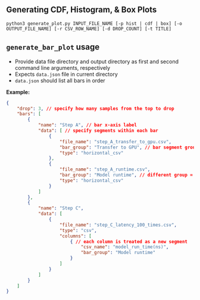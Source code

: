## Generating CDF, Histogram, & Box Plots

`python3 generate_plot.py INPUT_FILE_NAME [-p hist | cdf | box] [-o OUTPUT_FILE_NAME] [-r CSV_ROW_NAME] [-d DROP_COUNT] [-t TITLE]`

## `generate_bar_plot` usage

* Provide data file directory and output directory as first and second command line arguments, respectively
* Expects `data.json` file in current directory
* `data.json` should list all bars in order

**Example:**
```data.json
{
    "drop": 3, // specify how many samples from the top to drop
    "bars": [
        {
            "name": "Step A", // bar x-axis label
            "data": [ // specify segments within each bar
                {
                    "file_name": "step_A_transfer_to_gpu.csv",
                    "bar_group": "Transfer to GPU", // bar segment group name
                    "type": "horizontal_csv"
                },
                {
                    "file_name": "step_A_runtime.csv",
                    "bar_group": "Model runtime", // different group = different color but same bar
                    "type": "horizontal_csv"
                }
            ]
        },
        {
            "name": "Step C",
            "data": [
                {
                    "file_name": "step_C_latency_100_times.csv",
                    "type": "csv",
                    "columns": [
                        { // each column is treated as a new segment
                            "csv_name": "model_run_time(ns)",
                            "bar_group": "Model runtime"
                        }
                    ]
                }
            ]
        }
    ]
}
```
